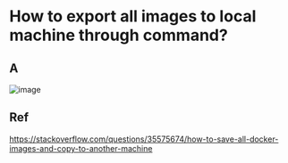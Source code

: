 # How to export all images to local machine through command?
## A
![image](https://github.com/40843245/Docker/assets/75050655/e5f88bf5-e324-4b16-a7b0-0c3a2efe7276)

## Ref
https://stackoverflow.com/questions/35575674/how-to-save-all-docker-images-and-copy-to-another-machine
